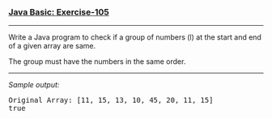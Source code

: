 ### [Java Basic: Exercise-105](https://www.w3resource.com/java-exercises/basic/java-basic-exercise-105.php)

***
<p>Write a Java program to check if a group of numbers (l) at the start and end of a given array are same.</p>
The group must have the numbers in the same order.

***
_Sample output:_
<pre class="output">Original Array: [11, 15, 13, 10, 45, 20, 11, 15]                       
true 
</pre>